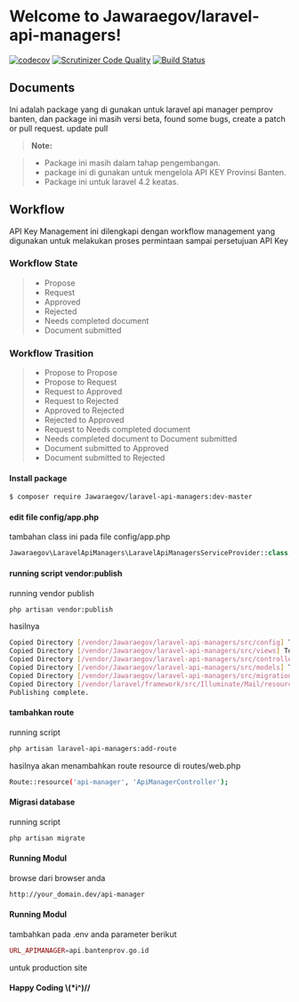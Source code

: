 Welcome to Jawaraegov/laravel-api-managers!
===================
[![codecov](https://codecov.io/gh/etanasia/laravel-api-managers/branch/master/graph/badge.svg)](https://codecov.io/gh/etanasia/laravel-api-managers)
[![Scrutinizer Code Quality](https://scrutinizer-ci.com/g/etanasia/laravel-api-managers/badges/quality-score.png?b=master)](https://scrutinizer-ci.com/g/etanasia/laravel-api-managers/?branch=master)
[![Build Status](https://scrutinizer-ci.com/g/etanasia/laravel-api-managers/badges/build.png?b=master)](https://scrutinizer-ci.com/g/etanasia/laravel-api-managers/build-status/master)

Documents
-------------

Ini adalah package yang di gunakan untuk laravel api manager pemprov banten, dan package ini masih versi beta, found some bugs, create a patch or pull request.
update pull

> **Note:**

> - Package ini masih dalam tahap pengembangan.
> - package ini di gunakan untuk mengelola API KEY Provinsi Banten.
> - Package ini untuk laravel 4.2 keatas.

## Workflow
API Key Management ini dilengkapi dengan workflow management yang digunakan untuk melakukan proses permintaan sampai persetujuan API Key

### Workflow State
> - Propose
> - Request
> - Approved
> - Rejected
> - Needs completed document
> - Document submitted

### Workflow Trasition
> - Propose to Propose
> - Propose to Request
> - Request to Approved
> - Request to Rejected
> - Approved to Rejected
> - Rejected to Approved
> - Request to Needs completed document
> - Needs completed document to Document submitted
> - Document submitted to Approved
> - Document submitted to Rejected


#### <i class="icon-file"></i> Install package

```sh
$ composer require Jawaraegov/laravel-api-managers:dev-master
```
#### <i class="icon-file"></i> edit file config/app.php

tambahan class ini pada file config/app.php
```php
Jawaraegov\LaravelApiManagers\LaravelApiManagersServiceProvider::class,
```

#### <i class="icon-file"></i> running script vendor:publish

running vendor publish
```sh
php artisan vendor:publish
```

hasilnya
```sh
Copied Directory [/vendor/Jawaraegov/laravel-api-managers/src/config] To [/config]
Copied Directory [/vendor/Jawaraegov/laravel-api-managers/src/views] To [/resources/views/api_manager]
Copied Directory [/vendor/Jawaraegov/laravel-api-managers/src/controller] To [/app/Http/Controllers]
Copied Directory [/vendor/Jawaraegov/laravel-api-managers/src/models] To [/app]
Copied Directory [/vendor/Jawaraegov/laravel-api-managers/src/migrations] To [/database/migrations]
Copied Directory [/vendor/laravel/framework/src/Illuminate/Mail/resources/views] To [/resources/views/vendor/mail]
Publishing complete.
```
#### <i class="icon-file"></i> tambahkan route 

running script
```sh
php artisan laravel-api-managers:add-route
```

hasilnya akan menambahkan route resource di routes/web.php
```sh
Route::resource('api-manager', 'ApiManagerController');
```

#### <i class="icon-file"></i> Migrasi database 

running script
```sh
php artisan migrate
```

#### <i class="icon-file"></i> Running Modul 

browse dari browser anda
```sh
http://your_domain.dev/api-manager
```
#### <i class="icon-file"></i> Running Modul 

tambahkan pada .env anda parameter berikut
```php
URL_APIMANAGER=api.bantenprov.go.id
```
untuk production site
#### <i class="icon-file"></i> Happy Coding  \\(*i^)//

